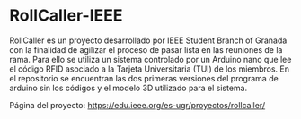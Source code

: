 # RollCaller-IEEE
RollCaller es un proyecto desarrollado por IEEE Student Branch of Granada con la finalidad de agilizar el proceso de pasar lista en las reuniones de la rama. Para ello se utiliza un sistema controlado por un Arduino nano que lee el código RFID asociado a la Tarjeta Universitaria (TUI) de los miembros.
En el repositorio se encuentran las dos primeras versiones del programa de arduino sin los códigos y el modelo 3D utilizado para el sistema.

Página del proyecto: https://edu.ieee.org/es-ugr/proyectos/rollcaller/
